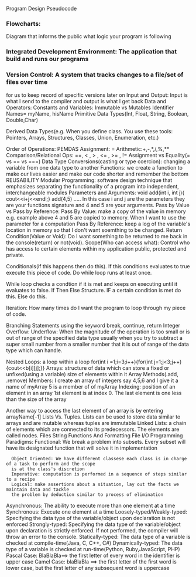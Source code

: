 Program Design
Pseudocode
### Flowcharts: 
  Diagram that informs the public what logic your program is following
### Integrated Development Environment: The application that build and runs our programs
### Version Control: A system that tracks changes to a file/set of files over time
for us to keep record of specific versions later on
Input and Output: Input is what I send to the compiler and output is what I get back
Data and Operators: 
Constants and Variables: Immutable vs Mutables
Identifier Names= myName, hisName
Primitive Data Types(Int, Float, String, Boolean, Double,Char)

Derived Data Types(e.g. When you define class. You use these tools: Pointers, Arrays, 
Structures, Classes, Union, Enumeration, etc.)

Order of Operations: PEMDAS
Assignment: =
Arithmetic:+,-,*,/,%,**   
Comparison/Relational Ops: ==, < , > , <= , >= , !=
Assignment vs Equality(= vs == vs ===)
Data Type Conversions(casting or type coercion): changing a variable from one data type to another
Functions: we create a function to make our lives easier and make our code shorter and remember the bottom REUSABILITY
Modular Programming: software design technique that emphasizes separating the 
functionality of a program into independent, interchangeable modules
Parameters and Arguments: void add(int i, int j){ cout<<i+j<<endl;} 
add(4,5) ..... In this case i and j are the parameters they are your functions signature and 4 and 5 are your arguments.
Pass by Value vs Pass by Reference: 
            Pass By Value: make a copy of the value in memory e.g. example above 4 and 5 are copied to memory. 
            When I want to use the parameter for a computation
            Pass By Reference: keep a log of the variable's location in memory so that I don't want soemthing to be changed.
Return Condition(Value or Void): Do I want something to be returned to me back in the console(return) or not(void).
Scope(Who can access what): Control who has access to certain elements within my application public, protected and private.

Conditionals(if this happens then do this). If this conditions evaluates to true execute this piece of code. 
Do while loop runs at least once.

While loop checks a condtion if it is met and keeps on executing until it evaluates to false.
If Then Else Structure. IF a certain condition is met do this. Else do this.

Iteration: How many times do I want the program to loop through my piece of code. 

Branching Statements using the keyword break, continue, return
Integer Overflow: 
Underflow: When the magnitude of the operation is too small or is out of range of the specified data 
type usually when you try to subtract a super small number from a smaller number that it is out 
of range of the data type which can handle.

Nested Loops: a loop within a loop for(int i =1;i=3;i++){for(int j=1;j<3;j++){cout<<b[i][j];}}
Arrays: structure of data which can store a fixed or unfixed(using a variable) size of elements within it
Array Methods(.add, .remove)
Members: I create an array of integers say 4,5,6 and I give it a name of myArray 5 is a member of of myArray
Indexing: position of an element in an array 1st element is at index 0. The last element is one less than the 
size of the array

Another way to access the last element of an array is by entering arrayName[-1]
Lists Vs. Tuples. Lists can be used to store data similar to arrays and are mutable whereas tuples are immutable
Linked Lists: a chain of elements which are connected to its predecessors. The elements are called nodes.
Files
String Functions And Formatting
File I/O
Programming Paradigms:
      Functional: We break a problem into subsets. Every subset will have its designated function that will 
      solve it in implementation
      
      Object Oriented: We have different classese each class is in charge of a task to perform and the scope 
      is at the class's discretion
      Imperative: computation is performed in a sequence of steps similar to a recipe
      Logical: make assertions about a situation, lay out the facts we maintain data and tackle 
      the problem by deduction similar to process of elimination
Asynchronous: The ability to execute more than one element at a time
Synchronous: Execute one element at a time
Loosely-typed/Weakly-typed: Specifying the data type of the variable/object upon declaration is not enforced
Strongly-typed:  Specifying the data type of the variable/object upon declaration is strictly enforced. If not performed,
the compiler will throw an error to the console.
Statically-typed: The data type of a variable is checked at compile-time(Java, C, C++, C#)
Dynamically-typed: The data type of a variable is checked at run-time(Python, Ruby,JavaScript, PHP)
Pascal Case: BlaBlaBla==> the first letter of every word in the identifier is upper case
Camel Case: blaBlaBla ==> the first letter of the first word is lower case, but the first letter of any subsequent
word is uppercase
